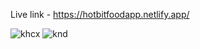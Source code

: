 Live link - https://hotbitfoodapp.netlify.app/

![khcx](https://user-images.githubusercontent.com/61135773/167454593-707fb601-8176-4711-b35f-86681f77f474.PNG)
![knd](https://user-images.githubusercontent.com/61135773/167454618-57ee1a00-8a36-4fd8-92db-40063dfeaad2.PNG)
